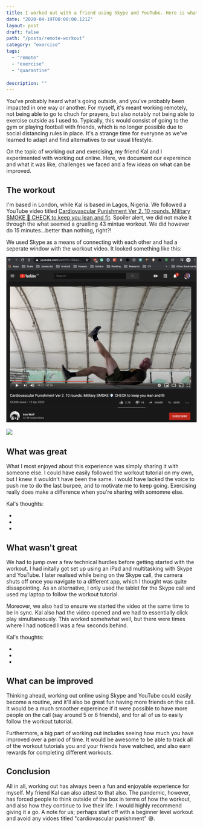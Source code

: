 ```yaml
---
title: I worked out with a friend using Skype and YouTube. Here is what we learned
date: "2020-04-19T00:00:00.121Z"
layout: post
draft: false
path: "/posts/remote-workout"
category: "exercise"
tags:
  - "remote"
  - "exercise"
  - "quarantine"
 
description: ""
---
```


You've probably heard what's going outside, and you've probably been impacted in one way or another. For myself, it's meant working remotely, not being able to go to chuch for prayers, but also notably not being able to exercise outside as I used to. Typically, this would consist of going to the gym or playing football with friends, which is no longer possible due to social distancing rules in place. It's a strange time for everyone as we've learned to adapt and find alternatives to our usual lifestyle.

On the topic of working out and exercising, my friend Kal and I experimented with working out online. Here, we document our expereince and what it was like, challenges we faced and a few ideas on what can be improved.

## The workout

I'm based in London, while Kal is based in Lagos, Nigeria. We followed a YouTube video titled [Cardiovascular Punishment Ver 2. 10 rounds. Military SMOKE 💨 CHECK to keep you lean and fit](https://www.youtube.com/watch?v=6QqoSyqckqA&t=912s). Spoiler alert, we did not make it through the what seemed a gruelling 43 mintue workout. We did however do 15 minutes...better than nothing, right?!

We used Skype as a means of connecting with each other and had a seperate window with the workout video. It looked something like this:

 ![](./yt.png "")

 ![](./skype.png "")

## What was great 

What I most enjoyed about this experience was simply sharing it with someone else. I could have easily followed the workout tutorial on my own, but I knew it wouldn't have been the same. I would have lacked the voice to push me to do the last burpee, and to motivate me to keep going. Exercising really does make a difference when you're sharing with somomne else.

Kal's thoughts:

- 
- 
- 

## What wasn't great

We had to jump over a few technical hurdles before getting started with the workout. I had initally got set up using an iPad and multitasking with Skype and YouTube. I later realised while being on the Skype call, the camera shuts off once you navigate to a different app, which I thought was quite dissapointing. As an alternative, I only used the tablet for the Skype call and used my laptop to follow the workout tutorial. 

Moreover, we also had to ensure we started the video at the same time to be in sync. Kal also had the video opened and we had to essentially click play simultaneously. This worked somehwhat well, but there were times where I had noticed I was a few seconds behind.

Kal's thoughts:

- 
- 
- 

## What can be improved

Thinking ahead, working out online using Skype and YouTube could easily become a routine, and it'll also be great fun having more friends on the call. It would be a much smoother expereince if it were possible to have more people on the call (say around 5 or 6 friends), and for all of us to easily follow the workout tutorial. 

Furthermore, a big part of working out includes seeing how much you have improved over a period of time. It would be awesome to be able to track all of the workout tutorials you and your friends have watched, and also earn rewards for completing different workouts.

## Conclusion 

All in all, working out has always been a fun and enjoyable experience for myself. My friend Kal can also attest to that also. The pandemic, however, has forced people to think outside of the box in terms of how the workout, and also how they continue to live their life. I would highly recommend giving it a go. A note for us; perhaps start off with a beginner level workout and avoid any vidoes titled "cardiovascular punishment" 😅.



